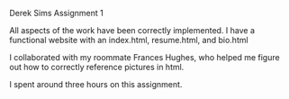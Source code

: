 Derek Sims
Assignment 1

All aspects of the work have been correctly implemented. I have a functional
website with an index.html, resume.html, and bio.html

I collaborated with my roommate Frances Hughes, who helped me figure out how
to correctly reference pictures in html.

I spent around three hours on this assignment.

